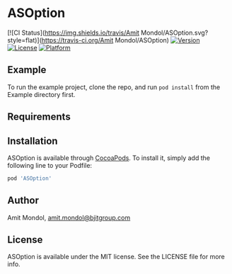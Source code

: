 # ASOption

[![CI Status](https://img.shields.io/travis/Amit Mondol/ASOption.svg?style=flat)](https://travis-ci.org/Amit Mondol/ASOption)
[![Version](https://img.shields.io/cocoapods/v/ASOption.svg?style=flat)](https://cocoapods.org/pods/ASOption)
[![License](https://img.shields.io/cocoapods/l/ASOption.svg?style=flat)](https://cocoapods.org/pods/ASOption)
[![Platform](https://img.shields.io/cocoapods/p/ASOption.svg?style=flat)](https://cocoapods.org/pods/ASOption)

## Example

To run the example project, clone the repo, and run `pod install` from the Example directory first.

## Requirements

## Installation

ASOption is available through [CocoaPods](https://cocoapods.org). To install
it, simply add the following line to your Podfile:

```ruby
pod 'ASOption'
```

## Author

Amit Mondol, amit.mondol@bjitgroup.com

## License

ASOption is available under the MIT license. See the LICENSE file for more info.
